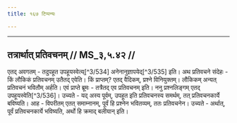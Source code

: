 ```yaml
---
title: १६७ टिप्पन्यः

---
```


[^3/532]: E2,4: upahvayasvety

[^3/533]: E2: 4,472; E4: 4,751; E6: 1,242

____________________________________________


## तत्रार्थात् प्रतिवचनम् // MS_३,५.४२ //

एतद् अवगतम् - तदुपहूत उपहूयस्वेत्य्[^3/534] अनेनानुज्ञापयेद्[^3/535] इति। अथ प्रतिवचने संदेहः - किं लौकिकं प्रतिवचनम् उतैतद् एवेति। किं प्राप्तम्? एतद् वैदिकम्, प्रश्ने विनियुक्तम्। लौकिकम् अन्यत् प्रतिवचनं भवितौम् अर्हति। एवं प्राप्ते ब्रूमः - तत्रैतद् एव प्रतिवचनम् इति।
ननु प्रश्नलिङ्गम् एतद् उपहूयस्वेति[^3/536]। उच्यते - यद् अस्य पूर्वम्, उपहूत इति प्रतिवचनस्य समर्थम्, तत् प्रतिवचनकार्ये बविष्यति। आह - विपरीतम् एतत् समाम्नानम्, पूर्वं हि प्रश्नेन भवितव्यम्, ततः प्रतिवचनेन। उच्यते - अर्थात्, पूर्वं प्रतिवचनकार्ये भविष्यति, अर्थो हि क्रमाद् बलीयान् इति।
